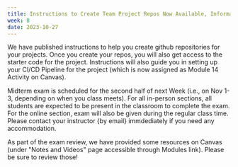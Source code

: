 ```yaml
---
title: Instructions to Create Team Project Repos Now Available, Information about Midterm Exam
week: 8
date: 2023-10-27
---
```


We have published instructions to help you create github repositories for your projects. Once you create your repos, you will also get access to the starter code for the project. Instructions will also guide you in setting up your CI/CD Pipeline for the project (which is now assigned as Module 14 Activity on Canvas). 

Midterm exam is scheduled for the second half of next Week (i.e., on Nov 1-3, depending on when you class meets). For all in-person sections, all students are expected to be present in the classroom to complete the exam. For the online section, exam will also be given during the regular class time. Please contact your instructor {by email} immdediately if you need any accommodation.  

As part of the exam review, we have provided some resources on Canvas (under "Notes and Videos" page accessible through Modules link). Please be sure to review those!